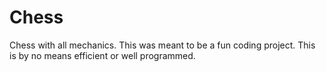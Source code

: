 # Chess
Chess with all mechanics. 
This was meant to be a fun coding project. This is by no means efficient or well programmed. 
